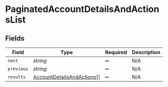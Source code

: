 # PaginatedAccountDetailsAndActionsList


## Fields

| Field                                                                         | Type                                                                          | Required                                                                      | Description                                                                   | Example                                                                       |
| ----------------------------------------------------------------------------- | ----------------------------------------------------------------------------- | ----------------------------------------------------------------------------- | ----------------------------------------------------------------------------- | ----------------------------------------------------------------------------- |
| `next`                                                                        | *string*                                                                      | :heavy_minus_sign:                                                            | N/A                                                                           | cD0yMDIxLTAxLTA2KzAzJTNBMjQlM0E1My40MzQzMjYlMkIwMCUzQTAw                      |
| `previous`                                                                    | *string*                                                                      | :heavy_minus_sign:                                                            | N/A                                                                           | cj1sZXdwd2VycWVtY29zZnNkc2NzUWxNMEUxTXk0ME16UXpNallsTWtJ                      |
| `results`                                                                     | [AccountDetailsAndActions](../../models/shared/accountdetailsandactions.md)[] | :heavy_minus_sign:                                                            | N/A                                                                           |                                                                               |